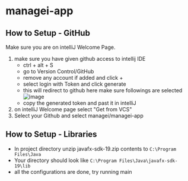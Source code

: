 # managei-app

## How to Setup - GitHub
Make sure you are on intelliJ Welcome Page. 
1. make sure you have given github access to intellij IDE
    - ctrl + alt + S
    - go to Version Control/GitHub
    - remove any account if added and click +
    - select login with Token and click generate
    - this will redirect to github here make sure followings are selected
      ![image](https://user-images.githubusercontent.com/72218210/202801473-46ffc6ec-17f7-4df9-8913-ffd8b0b87fba.png)
    - copy the generated token and past it in intelliJ
2. on intelliJ Welcome page select "Get from VCS"
3. Select your Github and select managei/managei-app

## How to Setup - Libraries
- In project directory unzip javafx-sdk-19.zip contents to `C:\Program Files\Java`
- Your directory should look like `C:\Program Files\Java\javafx-sdk-19\lib`
- all the configurations are done, try running main
